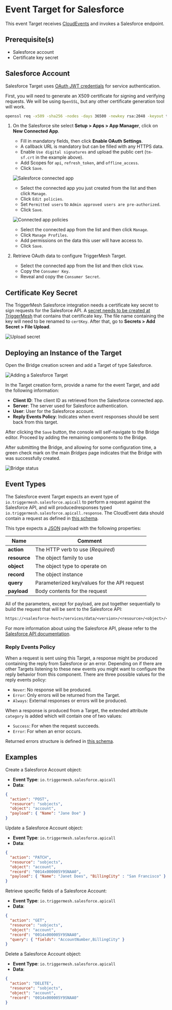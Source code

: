 # Event Target for Salesforce

This event Target receives [CloudEvents][ce] and invokes a Salesforce endpoint.

## Prerequisite(s)

- Salesforce account
- Certificate key secret

## Salesforce Account

Salesforce Target uses [OAuth JWT credentials][salesforce-oauth-jwt] for service authentication.

First, you will need to generate an X509 certificate for signing and verifying requests. We will be using `OpenSSL`, but any other certificate generation tool will work.

```sh
openssl req -x509 -sha256 -nodes -days 36500 -newkey rsa:2048 -keyout tm-sf.key -out tm-sf.crt
```

1. On the Salesforce site select **Setup > Apps > App Manager**, click on **New Connected App**.
    - Fill in mandatory fields, then click **Enable OAuth Settings**.
    - A callback URL is mandatory but can be filled with any HTTPS data.
    - Enable `Use digital signatures` and upload the public cert (`tm-sf.crt` in the example above).
    - Add Scopes for `api`, `refresh_token`, and `offline_access`.
    - Click `Save`.

    ![Salesforce connected app](../images/salesforce/salesforce-connected-app.png)

    - Select the connected app you just created from the list and then click `Manage`.
    - Click `Edit policies`.
    - Set `Permitted users` to `Admin approved users are pre-authorized`.
    - Click `Save`.

    ![Connected app policies](../images/salesforce/connected-app-policies.png)

    - Select the connected app from the list and then click `Manage`.
    - Click `Manage Profiles`.
    - Add permissions on the data this user will have access to.
    - Click `Save`.

2. Retrieve OAuth data to configure TriggerMesh Target.
    - Select the connected app from the list and then click `View`.
    - Copy the `Consumer Key`.
    - Reveal and copy the `Consumer Secret`.

## Certificate Key Secret

The TriggerMesh Salesforce integration needs a certificate key secret to sign requests for the Salesforce API.
A [secret needs to be created at TriggerMesh][tm-secret] that contains that certificate key.
The file name containing the key will need to be renamed to `certKey`. After that, go to **Secrets > Add Secret > File Upload**.

![Upload secret](../images/salesforce/file-upload-secret.png)

## Deploying an Instance of the Target

Open the Bridge creation screen and add a Target of type Salesforce.

![Adding a Salesforce Target](../images/salesforce/target/salesforce-target-creation.png)

In the Target creation form, provide a name for the event Target, and add the following information:

* **Client ID**: The client ID as retrieved from the Salesforce connected app.
* **Server**: The server used for Salesforce authentication.
* **User**: User for the Salesforce account.
* **Reply Events Policy**: Indicates when event responses should be sent back from this target.

After clicking the `Save` button, the console will self-navigate to the Bridge editor. Proceed by adding the remaining components to the Bridge.

After submitting the Bridge, and allowing for some configuration time, a green check mark on the main _Bridges_ page indicates that the Bridge with was successfully created.

![Bridge status](../images/bridge-status-green.png)

## Event Types

The Salesforce event Target expects an event type of `io.triggermesh.salesforce.apicall` to perform a request against the Salesforce API, and will producedresponses typed `io.triggermesh.salesforce.apicall.response`. The CloudEvent data should contain a request as defined in [this schema](../schemas/salesforce.apicall.json).

This type expects a [JSON][ce-jsonformat] payload with the following properties:

| Name | Comment |
|---|---|
| **action**|The HTTP verb to use (_Required_)|
| **resource**|The object family to use|
| **object**|The object type to operate on|
| **record**|The object instance|
| **query**|Parameterized key/values for the API request|
| **payload**|Body contents for the request|

All of the parameters, except for payload, are put together sequentially to build the request that will be sent to the Salesforce API:

```txt
https://<salesforce-host>/services/data/<version>/<resource>/<object>/<record>?query
```

For more information about using the Salesforce API, please refer to the [Salesforce API documentation][salesforce-api].

### Reply Events Policy

When a request is sent using this Target, a response might be produced containing the reply from Salesforce or an error. Depending on if there are other Targets listening to these new events you might want to configure the reply behavior from this component. There are three possible values for the reply events policy:

- `Never`: No response will be produced.
- `Error`: Only errors will be returned from the Target.
- `Always`: External responses or errors will be produced.

When a response is produced from a Target, the extended attribute `category` is added which will contain one of two values:

- `Success`: For when the request succeeds.
- `Error`: For when an error occurs.

Returned errors structure is defined in [this schema](../schemas/triggermesh.error.json).

## Examples

Create a Salesforce Account object:

* **Event Type**: `io.triggermesh.salesforce.apicall`
* **Data**:
```json
{
  "action": "POST",
  "resource": "sobjects",
  "object": "account",
  "payload": { "Name": "Jane Doe" }
}
```

Update a Salesforce Account object:

* **Event Type**: `io.triggermesh.salesforce.apicall`
* **Data**:
```json
{
  "action": "PATCH",
  "resource": "sobjects",
  "object": "account",
  "record": "0014x000005Y9SNAA0",
  "payload": { "Name": "Janet Does", "BillingCity" : "San Francisco" }
}
```

Retrieve specific fields of a Salesforce Account:

* **Event Type**: `io.triggermesh.salesforce.apicall`
* **Data**:
```json
{
  "action": "GET",
  "resource": "sobjects",
  "object": "account",
  "record": "0014x000005Y9SNAA0",
  "query": { "fields": "AccountNumber,BillingCity" }
}
```

Delete a Salesforce Account object:
* **Event Type**: `io.triggermesh.salesforce.apicall`
* **Data**:
```json
{
  "action": "DELETE",
  "resource": "sobjects",
  "object": "account",
  "record": "0014x000005Y9SNAA0"
}
```

[ce]: https://cloudevents.io/
[ce-jsonformat]: https://github.com/cloudevents/spec/blob/v1.0/json-format.md
[salesforce-api]: https://developer.salesforce.com/docs/atlas.en-us.api_rest.meta/api_rest/intro_what_is_rest_api.htm
[salesforce-oauth-jwt]: https://help.salesforce.com/articleView?id=remoteaccess_oauth_jwt_flow.htm

[tm-secret]: ../guides/secrets.md
